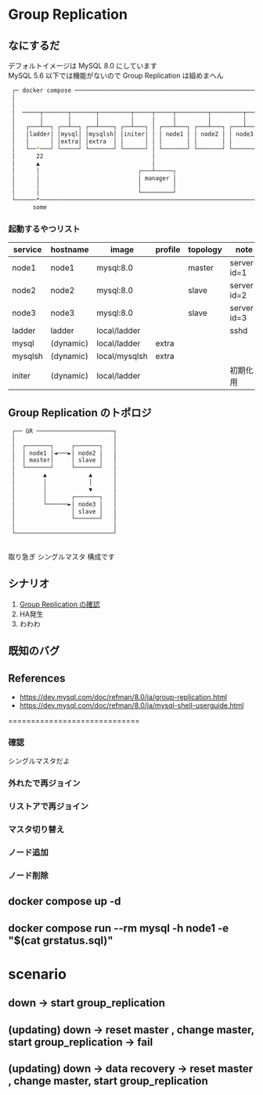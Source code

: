 # Group Replication
## なにするだ
デフォルトイメージは MySQL 8.0 にしています  
MySQL 5.6 以下では機能がないので Group Replication は組めまへん  

```sh
 ┌─ docker compose ──────────────────────────────────────────────────────┐ 
 │                                                                       │ 
 │                                                                       │ 
 │  ─────┬───────┬───────┬─────────┬─────┬─────┬─────────┬─────────┬──── │ 
 │       │       │       │         │     │     │         │         │     │ 
 │   ┌───┴──┐ ┌──┴──┐ ┌──┴────┐ ┌──┴───┐ │ ┌───┴───┐ ┌───┴───┐ ┌───┴───┐ │ 
 │   │ladder│ │mysql│ │mysqlsh│ │initer│ │ │ node1 │ │ node2 │ │ node3 │ │ 
 │   │      │ │extra│ │extra  │ │      │ │ │       │ │       │ │       │ │ 
 │   └──*───┘ └─────┘ └───────┘ └──────┘ │ └───────┘ └───────┘ └───────┘ │ 
 │      22                               │                               │ 
 │      ▲                                │                               │ 
 │      │                            ┌───┴─────┐                         │ 
 │      │                            │ manager │                         │ 
 │      │                            │         │                         │ 
 │      │                            └─────────┘                         │ 
 └──────*────────────────────────────────────────────────────────────────┘ 
       some                                                                
```

### 起動するやつリスト
| service | hostname  | image         | profile | topology | note        |
| ------- | --------- | ------------- | ------- | -------- | ----------- |
| node1   | node1     | mysql:8.0     |         | master   | server-id=1 |
| node2   | node2     | mysql:8.0     |         | slave    | server-id=2 |
| node3   | node3     | mysql:8.0     |         | slave    | server-id=3 |
| ladder  | ladder    | local/ladder  |         |          | sshd        |
| mysql   | (dynamic) | local/ladder  | extra   |          |             |
| mysqlsh | (dynamic) | local/mysqlsh | extra   |          |             |
| initer  | (dynamic) | local/ladder  |         |          | 初期化用    |


## Group Replication のトポロジ
```sh
 ┌── GR ──────────────────────┐ 
 │                            │ 
 │  ┌───────┐     ┌───────┐   │ 
 │  │ node1 │◄───►│ node2 │   │ 
 │  │ master│     │ slave │   │ 
 │  └───────┘     └───────┘   │ 
 │        ▲            ▲      │ 
 │        │            │      │ 
 │        │            ▼      │ 
 │        │       ┌───────┐   │ 
 │        └──────►│ node3 │   │ 
 │                │ slave │   │ 
 │                └───────┘   │ 
 │                            │ 
 └────────────────────────────┘ 
                                
```
取り急ぎ シングルマスタ 構成です  


## シナリオ
1. [Group Replication の確認](./scenario01/README.md)
2. HA発生
3. わわわ

## 既知のバグ
## References
* https://dev.mysql.com/doc/refman/8.0/ja/group-replication.html
* https://dev.mysql.com/doc/refman/8.0/ja/mysql-shell-userguide.html
  
=============================

### 確認
シングルマスタだよ  

### 外れたで再ジョイン
### リストアで再ジョイン
### マスタ切り替え
### ノード追加
### ノード削除


## docker compose up -d 
## docker compose run --rm mysql -h node1 -e "$(cat grstatus.sql)"

# scenario
## down -> start group_replication
## (updating) down -> reset master , change master, start group_replication -> fail
## (updating) down -> data recovery -> reset master , change master, start group_replication